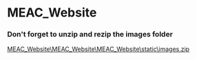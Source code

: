 # MEAC_Website

### Don't forget to unzip and rezip the images folder
[MEAC_Website\MEAC_Website\MEAC_Website\static\images.zip](https://github.com/ehansen31/MEAC_Website/blob/Working/MEAC_Website/MEAC_Website/static/images.zip)


<br>
<br>

